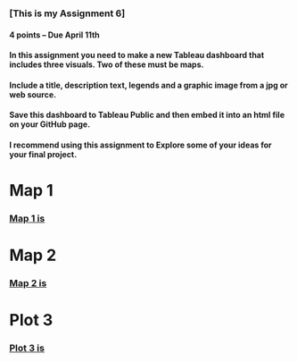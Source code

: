 ### [This is my Assignment 6]
#### 4 points – Due April 11th 

#### In this assignment you need to make a new Tableau dashboard that includes three visuals. Two of these must be maps. 
#### Include a title, description text, legends and a graphic image from a jpg or web source. 
#### Save this dashboard to Tableau Public and then embed it into an html file on your GitHub page. 
#### I recommend using this assignment to Explore some of your ideas for your final project. 

# Map 1
### [Map 1 is ](https://github.com/farzanehf/LA-558/tree/main/Exercises_/)
 
# Map 2
### [Map 2 is ](https://github.com/farzanehf/LA-558/tree/main/Exercises_/)

# Plot 3
### [Plot 3 is ](https://github.com/farzanehf/LA-558/tree/main/Exercises_/)
